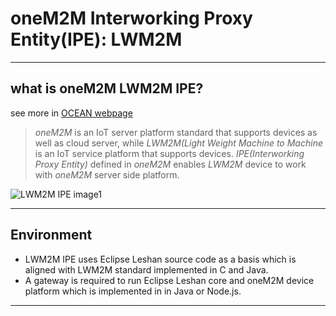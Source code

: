 # oneM2M Interworking Proxy Entity(IPE): LWM2M

----
## what is oneM2M LWM2M IPE?
see more in [OCEAN webpage](iot.ocean.org/main/)

> *oneM2M* is an IoT server platform standard that supports devices as well as cloud server, while *LWM2M(Light Weight Machine to Machine* is an IoT service platform that supports devices. *IPE(Interworking Proxy Entity)* defined in *oneM2M* enables *LWM2M* device to work with *oneM2M* server side platform.

![LWM2M IPE image1](http://iotocean.weebly.com/uploads/9/9/5/2/99521100/published/onem2m-lwm2m-interworking.jpg?1499653379)

----
## Environment
- LWM2M IPE uses Eclipse Leshan source code as a basis which is aligned with LWM2M standard implemented in C and Java. 
- A gateway is required to run Eclipse Leshan core and oneM2M device platform which is implemented in in Java or Node.js.
----

